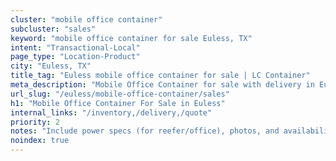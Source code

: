 ```yaml
---
cluster: "mobile office container"
subcluster: "sales"
keyword: "mobile office container for sale Euless, TX"
intent: "Transactional-Local"
page_type: "Location-Product"
city: "Euless, TX"
title_tag: "Euless mobile office container for sale | LC Container"
meta_description: "Mobile Office Container for sale with delivery in Euless, TX. LC Container — local Since 2003. Get pricing today."
url_slug: "/euless/mobile-office-container/sales"
h1: "Mobile Office Container For Sale in Euless"
internal_links: "/inventory,/delivery,/quote"
priority: 2
notes: "Include power specs (for reefer/office), photos, and availability."
noindex: true
---
```


<!-- TODO: Add unique city/inventory copy, images, and internal links here. -->
